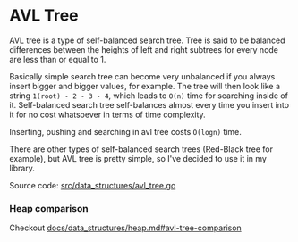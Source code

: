 # AVL Tree

AVL tree is a type of self-balanced search tree.
Tree is said to be balanced differences between the heights of left and right subtrees for every node are less than or equal to 1.

Basically simple search tree can become very unbalanced if you always insert bigger and bigger values, for example.
The tree will then look like a string `1(root) - 2 - 3 - 4`, which leads to `O(n)` time for searching inside of it.
Self-balanced search tree self-balances almost every time you insert into it for no cost whatsoever in terms of time complexity.

Inserting, pushing and searching in avl tree costs `O(logn)` time.

There are other types of self-balanced search trees (Red-Black tree for example), but AVL tree is pretty simple, so I've decided to use it in my library.

Source code: [src/data_structures/avl_tree.go](../../src/data_structures/avl_tree.go)

### Heap comparison

Checkout [docs/data_structures/heap.md#avl-tree-comparison](./heap.md#avl-tree-comparison)
